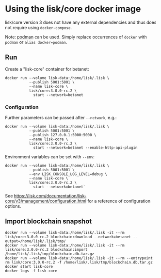 # Using the lisk/core docker image

lisk/core version 3 does not have any external dependencies and thus does not require using `docker-compose`.

Note: [podman](https://github.com/containers/podman/) can be used. Simply replace occurrences of `docker` with `podman` or `alias docker=podman`.

## Run

Create a "lisk-core" container for betanet:

```
docker run --volume lisk-data:/home/lisk/.lisk \
           --publish 5001:5001 \
           --name lisk-core \
           lisk/core:3.0.0-rc.2 \
             start --network=betanet
```

### Configuration

Further parameters can be passed after `--network`, e.g.:

```
docker run --volume lisk-data:/home/lisk/.lisk \
           --publish 5001:5001 \
           --publish 127.0.0.1:5000:5000 \
           --name lisk-core \
           lisk/core:3.0.0-rc.2 \
             start --network=betanet --enable-http-api-plugin
```

Environment variables can be set with `--env`:

```
docker run --volume lisk-data:/home/lisk/.lisk \
           --publish 5001:5001 \
           --env LISK_CONSOLE_LOG_LEVEL=debug \
           --name lisk-core \
           lisk/core:3.0.0-rc.2 \
             start --network=betanet`
```

See https://lisk.com/documentation/lisk-core/v3/management/configuration.html for a reference of configuration options.

## Import blockchain snapshot

```
docker run --volume lisk-data:/home/lisk/.lisk -it --rm lisk/core:3.0.0-rc.2 blockchain:download --network=betanet --output=/home/lisk/.lisk/tmp/
docker run --volume lisk-data:/home/lisk/.lisk -it --rm lisk/core:3.0.0-rc.2 blockchain:import /home/lisk/.lisk/tmp/blockchain.db.tar.gz
docker run --volume lisk-data:/home/lisk/.lisk -it --rm --entrypoint rm lisk/core:3.0.0-rc.2 -f /home/lisk/.lisk/tmp/blockchain.db.tar.gz
docker start lisk-core
docker logs -f lisk-core
```
